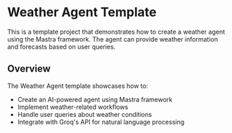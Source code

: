 # Weather Agent Template

This is a template project that demonstrates how to create a weather agent using the Mastra framework. The agent can provide weather information and forecasts based on user queries.

## Overview

The Weather Agent template showcases how to:

- Create an AI-powered agent using Mastra framework
- Implement weather-related workflows
- Handle user queries about weather conditions
- Integrate with Groq's API for natural language processing
